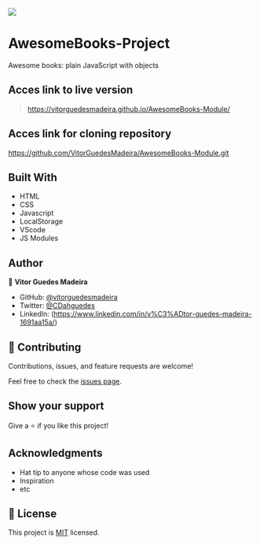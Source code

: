 ![](https://img.shields.io/badge/Microverse-blueviolet)
# AwesomeBooks-Project
Awesome books: plain JavaScript with objects

## Acces link to live version

> https://vitorguedesmadeira.github.io/AwesomeBooks-Module/

## Acces link for cloning repository

https://github.com/VitorGuedesMadeira/AwesomeBooks-Module.git

## Built With

- HTML
- CSS
- Javascript
- LocalStorage
- VScode
- JS Modules

## Author

👤 **Vitor Guedes Madeira**

- GitHub: [@vitorguedesmadeira](https://github.com/VitorGuedesMadeira)
- Twitter: [@CDahguedes](https://twitter.com/CDahguedes)
- LinkedIn: (https://www.linkedin.com/in/v%C3%ADtor-guedes-madeira-1691aa15a/)

## 🤝 Contributing

Contributions, issues, and feature requests are welcome!

Feel free to check the [issues page](../../issues/).

## Show your support

Give a ⭐️ if you like this project!

## Acknowledgments

- Hat tip to anyone whose code was used
- Inspiration
- etc

## 📝 License

This project is [MIT](./MIT.md) licensed.
